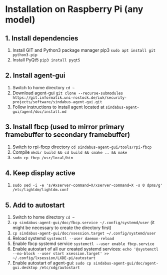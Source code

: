 # Installation on Raspberry Pi (any model)

## 1. Install dependencies
1. Install GIT and Python3 package manager pip3 `sudo apt install git python3-pip`
2. Install PyQt5 `pip3 install pyqt5`

## 2. Install agent-gui
1. Switch to home directory `cd ~`
2. Download agent-gui `git clone --recurse-submodules https://git.informatik.uni-rostock.de/iuk/security-projects/software/sindabus-agent-gui.git`
3. Follow instructions to install agent located at `sindabus-agent-gui/agent/doc/install.md`

## 3. Install fbcp (used to mirror primary framebuffer to secondary framebuffer)
1. Switch to rpi-fbcp directory `cd sindabus-agent-gui/tools/rpi-fbcp`
2. Compile `mkdir build && cd build && cmake .. && make`
3. `sudo cp fbcp /usr/local/bin`

## 4. Keep display active
1. `sudo sed -i -e 's/#xserver-command=X/xserver-command=X -s 0 dpms/g' /etc/lightdm/lightdm.conf`

## 5. Add to autostart
1. Switch to home directory `cd ~`
2. `cp sindabus-agent-gui/doc/fbcp.service ~/.config/systemd/user` (it might be necessary to create the directory first)
3. `cp sindabus-agent-gui/doc/xsession.target ~/.config/systemd/user`
4. Reload systemd `systemctl --user daemon-reload`
5. Enable fbcp systemd service `systemctl --user enable fbcp.service`
6. Enable autostart of all our created systemd services: `echo '@systemctl --no-block --user start xsession.target' >> ~/.config/lxsession/LXDE-pi/autostart`
7. Enable autostart of agent-gui: `sudo cp sindabus-agent-gui/doc/agent-gui.desktop /etc/xdg/autostart`
